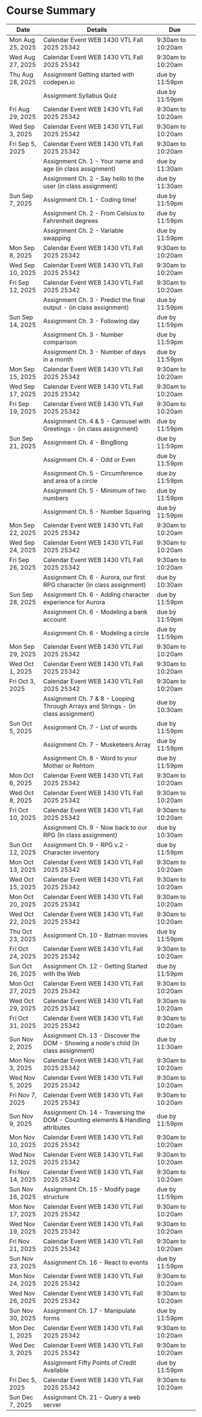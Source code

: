 # Course Summary

| Date | Details | Due |
|------|---------|-----|
| Mon Aug 25, 2025 | Calendar Event WEB 1430 VTL Fall 2025 25342 | 9:30am to 10:20am |
| Wed Aug 27, 2025 | Calendar Event WEB 1430 VTL Fall 2025 25342 | 9:30am to 10:20am |
| Thu Aug 28, 2025 | Assignment Getting started with codepen.io | due by 11:59pm |
|  | Assignment Syllabus Quiz | due by 11:59pm |
| Fri Aug 29, 2025 | Calendar Event WEB 1430 VTL Fall 2025 25342 | 9:30am to 10:20am |
| Wed Sep 3, 2025 | Calendar Event WEB 1430 VTL Fall 2025 25342 | 9:30am to 10:20am |
| Fri Sep 5, 2025 | Calendar Event WEB 1430 VTL Fall 2025 25342 | 9:30am to 10:20am |
|  | Assignment Ch. 1 - Your name and age (in class assignment) | due by 11:30am |
|  | Assignment Ch. 2 - Say hello to the user (in class assignment) | due by 11:30am |
| Sun Sep 7, 2025 | Assignment Ch. 1 - Coding time! | due by 11:59pm |
|  | Assignment Ch. 2 - From Celsius to Fahrenheit degrees | due by 11:59pm |
|  | Assignment Ch. 2 - Variable swapping | due by 11:59pm |
| Mon Sep 8, 2025 | Calendar Event WEB 1430 VTL Fall 2025 25342 | 9:30am to 10:20am |
| Wed Sep 10, 2025 | Calendar Event WEB 1430 VTL Fall 2025 25342 | 9:30am to 10:20am |
| Fri Sep 12, 2025 | Calendar Event WEB 1430 VTL Fall 2025 25342 | 9:30am to 10:20am |
|  | Assignment Ch. 3 - Predict the final output - (in class assignment) | due by 11:59pm |
| Sun Sep 14, 2025 | Assignment Ch. 3 - Following day | due by 11:59pm |
|  | Assignment Ch. 3 - Number comparison | due by 11:59pm |
|  | Assignment Ch. 3 - Number of days in a month | due by 11:59pm |
| Mon Sep 15, 2025 | Calendar Event WEB 1430 VTL Fall 2025 25342 | 9:30am to 10:20am |
| Wed Sep 17, 2025 | Calendar Event WEB 1430 VTL Fall 2025 25342 | 9:30am to 10:20am |
| Fri Sep 19, 2025 | Calendar Event WEB 1430 VTL Fall 2025 25342 | 9:30am to 10:20am |
|  | Assignment Ch. 4 & 5 - Carousel with Greetings - (in class assignment) | due by 11:59pm |
| Sun Sep 21, 2025 | Assignment Ch. 4 - BingBong | due by 11:59pm |
|  | Assignment Ch. 4 - Odd or Even | due by 11:59pm |
|  | Assignment Ch. 5 - Circumference and area of a circle | due by 11:59pm |
|  | Assignment Ch. 5 - Minimum of two numbers | due by 11:59pm |
|  | Assignment Ch. 5 - Number Squaring | due by 11:59pm |
| Mon Sep 22, 2025 | Calendar Event WEB 1430 VTL Fall 2025 25342 | 9:30am to 10:20am |
| Wed Sep 24, 2025 | Calendar Event WEB 1430 VTL Fall 2025 25342 | 9:30am to 10:20am |
| Fri Sep 26, 2025 | Calendar Event WEB 1430 VTL Fall 2025 25342 | 9:30am to 10:20am |
|  | Assignment Ch. 6 - Aurora, our first RPG character (in class assignment) | due by 10:30am |
| Sun Sep 28, 2025 | Assignment Ch. 6 - Adding character experience for Aurora | due by 11:59pm |
|  | Assignment Ch. 6 - Modeling a bank account | due by 11:59pm |
|  | Assignment Ch. 6 - Modeling a circle | due by 11:59pm |
| Mon Sep 29, 2025 | Calendar Event WEB 1430 VTL Fall 2025 25342 | 9:30am to 10:20am |
| Wed Oct 1, 2025 | Calendar Event WEB 1430 VTL Fall 2025 25342 | 9:30am to 10:20am |
| Fri Oct 3, 2025 | Calendar Event WEB 1430 VTL Fall 2025 25342 | 9:30am to 10:20am |
|  | Assignment Ch. 7 & 8 - Looping Through Arrays and Strings - (in class assignment) | due by 10:30am |
| Sun Oct 5, 2025 | Assignment Ch. 7 - List of words | due by 11:59pm |
|  | Assignment Ch. 7 - Musketeers Array | due by 11:59pm |
|  | Assignment Ch. 8 - Word to your Mother or Rehtom | due by 11:59pm |
| Mon Oct 6, 2025 | Calendar Event WEB 1430 VTL Fall 2025 25342 | 9:30am to 10:20am |
| Wed Oct 8, 2025 | Calendar Event WEB 1430 VTL Fall 2025 25342 | 9:30am to 10:20am |
| Fri Oct 10, 2025 | Calendar Event WEB 1430 VTL Fall 2025 25342 | 9:30am to 10:20am |
|  | Assignment Ch. 9 - Now back to our RPG (In class assignment) | due by 10:30am |
| Sun Oct 12, 2025 | Assignment Ch. 9 - RPG v.2 - Character inventory | due by 11:59pm |
| Mon Oct 13, 2025 | Calendar Event WEB 1430 VTL Fall 2025 25342 | 9:30am to 10:20am |
| Wed Oct 15, 2025 | Calendar Event WEB 1430 VTL Fall 2025 25342 | 9:30am to 10:20am |
| Mon Oct 20, 2025 | Calendar Event WEB 1430 VTL Fall 2025 25342 | 9:30am to 10:20am |
| Wed Oct 22, 2025 | Calendar Event WEB 1430 VTL Fall 2025 25342 | 9:30am to 10:20am |
| Thu Oct 23, 2025 | Assignment Ch. 10 - Batman movies | due by 11:59pm |
| Fri Oct 24, 2025 | Calendar Event WEB 1430 VTL Fall 2025 25342 | 9:30am to 10:20am |
| Sun Oct 26, 2025 | Assignment Ch. 12 - Getting Started with the Web | due by 11:59pm |
| Mon Oct 27, 2025 | Calendar Event WEB 1430 VTL Fall 2025 25342 | 9:30am to 10:20am |
| Wed Oct 29, 2025 | Calendar Event WEB 1430 VTL Fall 2025 25342 | 9:30am to 10:20am |
| Fri Oct 31, 2025 | Calendar Event WEB 1430 VTL Fall 2025 25342 | 9:30am to 10:20am |
| Sun Nov 2, 2025 | Assignment Ch. 13 - Discover the DOM - Showing a node's child (In class assignment) | due by 11:30am |
| Mon Nov 3, 2025 | Calendar Event WEB 1430 VTL Fall 2025 25342 | 9:30am to 10:20am |
| Wed Nov 5, 2025 | Calendar Event WEB 1430 VTL Fall 2025 25342 | 9:30am to 10:20am |
| Fri Nov 7, 2025 | Calendar Event WEB 1430 VTL Fall 2025 25342 | 9:30am to 10:20am |
| Sun Nov 9, 2025 | Assignment Ch. 14 - Traversing the DOM - Counting elements & Handling attributes | due by 11:59pm |
| Mon Nov 10, 2025 | Calendar Event WEB 1430 VTL Fall 2025 25342 | 9:30am to 10:20am |
| Wed Nov 12, 2025 | Calendar Event WEB 1430 VTL Fall 2025 25342 | 9:30am to 10:20am |
| Fri Nov 14, 2025 | Calendar Event WEB 1430 VTL Fall 2025 25342 | 9:30am to 10:20am |
| Sun Nov 16, 2025 | Assignment Ch. 15 - Modify page structure | due by 11:59pm |
| Mon Nov 17, 2025 | Calendar Event WEB 1430 VTL Fall 2025 25342 | 9:30am to 10:20am |
| Wed Nov 19, 2025 | Calendar Event WEB 1430 VTL Fall 2025 25342 | 9:30am to 10:20am |
| Fri Nov 21, 2025 | Calendar Event WEB 1430 VTL Fall 2025 25342 | 9:30am to 10:20am |
| Sun Nov 23, 2025 | Assignment Ch. 16 - React to events | due by 11:59pm |
| Mon Nov 24, 2025 | Calendar Event WEB 1430 VTL Fall 2025 25342 | 9:30am to 10:20am |
| Wed Nov 26, 2025 | Calendar Event WEB 1430 VTL Fall 2025 25342 | 9:30am to 10:20am |
| Sun Nov 30, 2025 | Assignment Ch. 17 - Manipulate forms | due by 11:59pm |
| Mon Dec 1, 2025 | Calendar Event WEB 1430 VTL Fall 2025 25342 | 9:30am to 10:20am |
| Wed Dec 3, 2025 | Calendar Event WEB 1430 VTL Fall 2025 25342 | 9:30am to 10:20am |
|  | Assignment Fifty Points of Credit Available | due by 11:59pm |
| Fri Dec 5, 2025 | Calendar Event WEB 1430 VTL Fall 2025 25342 | 9:30am to 10:20am |
| Sun Dec 7, 2025 | Assignment Ch. 21 - Query a web server